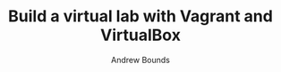 ---
layout: post
title: 'Build a virtual lab with Vagrant and VirtualBox' 
author: 'Andrew Bounds'
tags:
- linux
- packer
- virtualbox
- vagrant
---